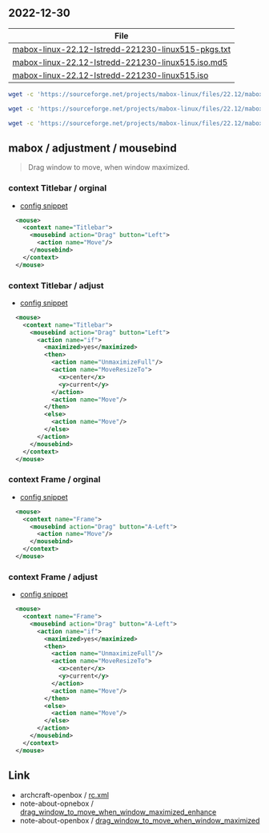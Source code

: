 

## 2022-12-30

| File |
| --- |
| [mabox-linux-22.12-Istredd-221230-linux515-pkgs.txt](https://sourceforge.net/projects/mabox-linux/files/22.12/mabox-linux-22.12-Istredd-221230-linux515-pkgs.txt/download) |
| [mabox-linux-22.12-Istredd-221230-linux515.iso.md5](https://sourceforge.net/projects/mabox-linux/files/22.12/mabox-linux-22.12-Istredd-221230-linux515.iso.md5/download) |
| [mabox-linux-22.12-Istredd-221230-linux515.iso](https://sourceforge.net/projects/mabox-linux/files/22.12/mabox-linux-22.12-Istredd-221230-linux515.iso/download) |


``` sh
wget -c 'https://sourceforge.net/projects/mabox-linux/files/22.12/mabox-linux-22.12-Istredd-221230-linux515-pkgs.txt/download' -O 'mabox-linux-22.12-Istredd-221230-linux515-pkgs.txt'

wget -c 'https://sourceforge.net/projects/mabox-linux/files/22.12/mabox-linux-22.12-Istredd-221230-linux515.iso.md5/download' -O 'mabox-linux-22.12-Istredd-221230-linux515.iso.md5'

wget -c 'https://sourceforge.net/projects/mabox-linux/files/22.12/mabox-linux-22.12-Istredd-221230-linux515.iso/download' -O 'mabox-linux-22.12-Istredd-221230-linux515.iso'
```


## mabox / adjustment / mousebind

> Drag window to move, when window maximized.


### context Titlebar / orginal

* [config snippet](asset/orginal/rc.xml#L1063-L1065)

``` xml
  <mouse>
    <context name="Titlebar">
      <mousebind action="Drag" button="Left">
        <action name="Move"/>
      </mousebind>
    </context>
  </mouse>
```

### context Titlebar / adjust

* [config snippet](rc.xml#L1076-L1091)

``` xml
  <mouse>
    <context name="Titlebar">
      <mousebind action="Drag" button="Left">
        <action name="if">
          <maximized>yes</maximized>
          <then>
            <action name="UnmaximizeFull"/>
            <action name="MoveResizeTo">
              <x>center</x>
              <y>current</y>
            </action>
            <action name="Move"/>
          </then>
          <else>
            <action name="Move"/>
          </else>
        </action>
      </mousebind>
    </context>
  </mouse>
```




### context Frame / orginal

* [config snippet](asset/orginal/rc.xml#L1025-L1027)

``` xml
  <mouse>
    <context name="Frame">
      <mousebind action="Drag" button="A-Left">
        <action name="Move"/>
      </mousebind>
    </context>
  </mouse>
```

### context Frame / adjust

* [config snippet](rc.xml#L1025-L1040)

``` xml
  <mouse>
    <context name="Frame">
      <mousebind action="Drag" button="A-Left">
        <action name="if">
          <maximized>yes</maximized>
          <then>
            <action name="UnmaximizeFull"/>
            <action name="MoveResizeTo">
              <x>center</x>
              <y>current</y>
            </action>
            <action name="Move"/>
          </then>
          <else>
            <action name="Move"/>
          </else>
        </action>
      </mousebind>
    </context>
  </mouse>
```


## Link

* archcraft-openbox / [rc.xml](https://github.com/archcraft-os/archcraft-openbox/blob/main/files/rc.xml#L804-L820)
* note-about-opnebox / [drag_window_to_move_when_window_maximized_enhance](https://github.com/samwhelp/note-about-openbox/tree/gh-pages/_demo/sample/mousebind-adjustment/openbox/3.6.1/drag_window_to_move_when_window_maximized_enhance)
* note-about-openbox / [drag_window_to_move_when_window_maximized](https://github.com/samwhelp/note-about-openbox/tree/gh-pages/_demo/sample/mousebind-adjustment/openbox/3.6.1/drag_window_to_move_when_window_maximized)
